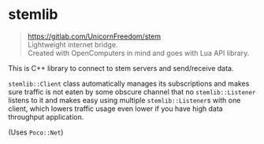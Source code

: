 # stemlib

> https://gitlab.com/UnicornFreedom/stem  
> Lightweight internet bridge.  
> Created with OpenComputers in mind and goes with Lua API library.

This is C++ library to connect to stem servers and send/receive data.

`stemlib::Client` class automatically manages its subscriptions and makes sure traffic is not eaten by some obscure channel that no `stemlib::Listener` listens to it and makes easy using multiple `stemlib::Listener`s with one client, which lowers traffic usage even lower if you have high data throughput application.

(Uses `Poco::Net`)
